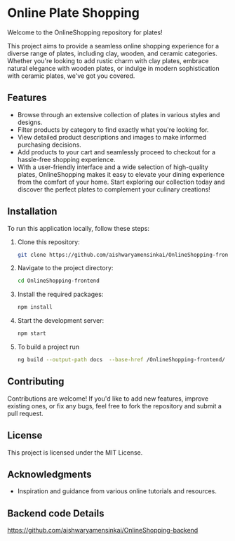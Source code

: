 # Online Plate Shopping

Welcome to the OnlineShopping repository for plates!

This project aims to provide a seamless online shopping experience for a diverse range of plates, including clay, wooden, and ceramic categories. Whether you're looking to add rustic charm with clay plates, embrace natural elegance with wooden plates, or indulge in modern sophistication with ceramic plates, we've got you covered.

## Features

- Browse through an extensive collection of plates in various styles and designs.
- Filter products by category to find exactly what you're looking for.
- View detailed product descriptions and images to make informed purchasing decisions.
- Add products to your cart and seamlessly proceed to checkout for a hassle-free shopping experience.
- With a user-friendly interface and a wide selection of high-quality plates, OnlineShopping makes it easy to elevate your dining experience from the comfort of your home. Start exploring our collection today and discover the perfect plates to complement your culinary creations!

## Installation

To run this application locally, follow these steps:

1. Clone this repository:

    ```bash
    git clone https://github.com/aishwaryamensinkai/OnlineShopping-frontend.git

2. Navigate to the project directory:

    ```bash
    cd OnlineShopping-frontend

3. Install the required packages:

    ```bash
    npm install

4. Start the development server:

    ```bash
    npm start

5. To build a project run

    ```bash
    ng build --output-path docs  --base-href /OnlineShopping-frontend/

## Contributing
Contributions are welcome! If you'd like to add new features, improve existing ones, or fix any bugs, feel free to fork the repository and submit a pull request.

## License
This project is licensed under the MIT License.

## Acknowledgments

- Inspiration and guidance from various online tutorials and resources.

## Backend code Details
https://github.com/aishwaryamensinkai/OnlineShopping-backend
